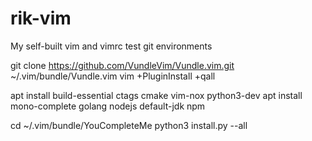 # rik-vim
My self-built vim and vimrc
test git environments

git clone https://github.com/VundleVim/Vundle.vim.git ~/.vim/bundle/Vundle.vim
vim +PluginInstall +qall


apt install build-essential ctags cmake vim-nox python3-dev
apt install mono-complete golang nodejs default-jdk npm

cd ~/.vim/bundle/YouCompleteMe
python3 install.py --all

